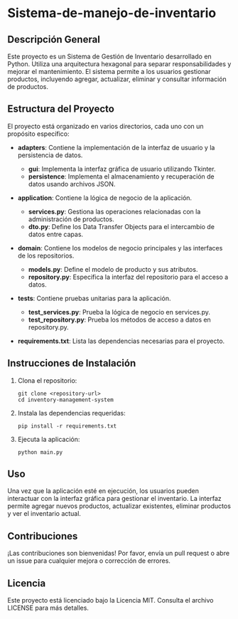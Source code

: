 # Sistema-de-manejo-de-inventario

## Descripción General
Este proyecto es un Sistema de Gestión de Inventario desarrollado en Python. Utiliza una arquitectura hexagonal para separar responsabilidades y mejorar el mantenimiento. El sistema permite a los usuarios gestionar productos, incluyendo agregar, actualizar, eliminar y consultar información de productos.

## Estructura del Proyecto
El proyecto está organizado en varios directorios, cada uno con un propósito específico:

- **adapters**: Contiene la implementación de la interfaz de usuario y la persistencia de datos.
  - **gui**: Implementa la interfaz gráfica de usuario utilizando Tkinter.
  - **persistence**: Implementa el almacenamiento y recuperación de datos usando archivos JSON.

- **application**: Contiene la lógica de negocio de la aplicación.
  - **services.py**: Gestiona las operaciones relacionadas con la administración de productos.
  - **dto.py**: Define los Data Transfer Objects para el intercambio de datos entre capas.

- **domain**: Contiene los modelos de negocio principales y las interfaces de los repositorios.
  - **models.py**: Define el modelo de producto y sus atributos.
  - **repository.py**: Especifica la interfaz del repositorio para el acceso a datos.

- **tests**: Contiene pruebas unitarias para la aplicación.
  - **test_services.py**: Prueba la lógica de negocio en services.py.
  - **test_repository.py**: Prueba los métodos de acceso a datos en repository.py.

- **requirements.txt**: Lista las dependencias necesarias para el proyecto.

## Instrucciones de Instalación
1. Clona el repositorio:
   ```
   git clone <repository-url>
   cd inventory-management-system
   ```

2. Instala las dependencias requeridas:
   ```
   pip install -r requirements.txt
   ```

3. Ejecuta la aplicación:
   ```
   python main.py
   ```

## Uso
Una vez que la aplicación esté en ejecución, los usuarios pueden interactuar con la interfaz gráfica para gestionar el inventario. La interfaz permite agregar nuevos productos, actualizar existentes, eliminar productos y ver el inventario actual.

## Contribuciones
¡Las contribuciones son bienvenidas! Por favor, envía un pull request o abre un issue para cualquier mejora o corrección de errores.

## Licencia
Este proyecto está licenciado bajo la Licencia MIT. Consulta el archivo LICENSE para más detalles.
